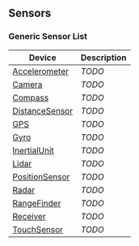 ## Sensors

### Generic Sensor List

| Device | Description |
| --- | --- |
| [Accelerometer](../reference/accelerometer.md) | *TODO* |
| [Camera](../reference/camera.md) | *TODO* |
| [Compass](../reference/compass.md) | *TODO* |
| [DistanceSensor](../reference/distanceSensor.md) | *TODO* |
| [GPS](../reference/gps.md) | *TODO* |
| [Gyro](../reference/gyro.md) | *TODO* |
| [InertialUnit](../reference/inertialunit.md) | *TODO* |
| [Lidar](../reference/lidar.md) | *TODO* |
| [PositionSensor](../reference/positionsensor.md) | *TODO* |
| [Radar](../reference/radar.md) | *TODO* |
| [RangeFinder](../reference/rangefinder.md) | *TODO* |
| [Receiver](../reference/receiver.md) | *TODO* |
| [TouchSensor](../reference/touchsensor.md) | *TODO* |
